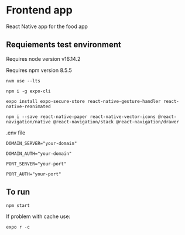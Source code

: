 # Frontend app

React Native app for the food app

## Requiements test environment

Requires node version v16.14.2

Requires npm version 8.5.5

`nvm use --lts`

`npm i -g expo-cli `

`expo install expo-secure-store react-native-gesture-handler react-native-reanimated`

`npm i --save react-native-paper react-native-vector-icons @react-navigation/native @react-navigation/stack @react-navigation/drawer`

.env file

`DOMAIN_SERVER="your-domain"`

`DOMAIN_AUTH="your-domain"`

`PORT_SERVER="your-port"`

`PORT_AUTH="your-port"`

## To run

`npm start`

If problem with cache use:

`expo r -c`

